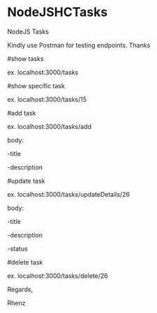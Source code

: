# NodeJSHCTasks
NodeJS Tasks

Kindly use Postman for testing endpoints. Thanks

#show tasks

ex. localhost:3000/tasks

#show specific task

ex. localhost:3000/tasks/15

#add task

ex. localhost:3000/tasks/add

body:

-title

-description
     
#update task

ex. localhost:3000/tasks/updateDetails/26

body:

-title

-description
     
-status
     
#delete task

ex. localhost:3000/tasks/delete/26

Regards,

Rhenz

